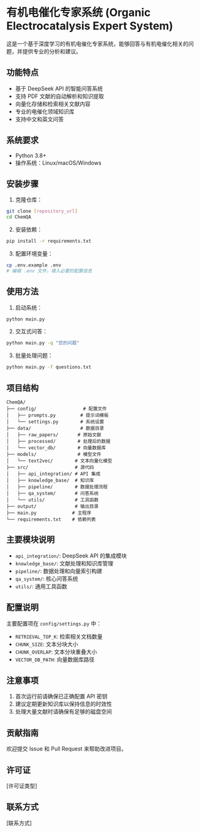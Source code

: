# 有机电催化专家系统 (Organic Electrocatalysis Expert System)

这是一个基于深度学习的有机电催化专家系统，能够回答与有机电催化相关的问题，并提供专业的分析和建议。

## 功能特点

- 基于 DeepSeek API 的智能问答系统
- 支持 PDF 文献的自动解析和知识提取
- 向量化存储和检索相关文献内容
- 专业的电催化领域知识库
- 支持中文和英文问答

## 系统要求

- Python 3.8+
- 操作系统：Linux/macOS/Windows

## 安装步骤

1. 克隆仓库：
```bash
git clone [repository_url]
cd ChemQA
```

2. 安装依赖：
```bash
pip install -r requirements.txt
```

3. 配置环境变量：
```bash
cp .env.example .env
# 编辑 .env 文件，填入必要的配置信息
```

## 使用方法

1. 启动系统：
```bash
python main.py
```

2. 交互式问答：
```bash
python main.py -q "您的问题"
```

3. 批量处理问题：
```bash
python main.py -f questions.txt
```

## 项目结构

```
ChemQA/
├── config/                 # 配置文件
│   ├── prompts.py         # 提示词模板
│   └── settings.py        # 系统设置
├── data/                  # 数据目录
│   ├── raw_papers/       # 原始文献
│   ├── processed/        # 处理后的数据
│   └── vector_db/        # 向量数据库
├── models/               # 模型文件
│   └── text2vec/        # 文本向量化模型
├── src/                 # 源代码
│   ├── api_integration/ # API 集成
│   ├── knowledge_base/  # 知识库
│   ├── pipeline/        # 数据处理流程
│   ├── qa_system/       # 问答系统
│   └── utils/           # 工具函数
├── output/              # 输出目录
├── main.py             # 主程序
└── requirements.txt    # 依赖列表
```

## 主要模块说明

- `api_integration/`: DeepSeek API 的集成模块
- `knowledge_base/`: 文献处理和知识库管理
- `pipeline/`: 数据处理和向量索引构建
- `qa_system/`: 核心问答系统
- `utils/`: 通用工具函数

## 配置说明

主要配置项在 `config/settings.py` 中：

- `RETRIEVAL_TOP_K`: 检索相关文档数量
- `CHUNK_SIZE`: 文本分块大小
- `CHUNK_OVERLAP`: 文本分块重叠大小
- `VECTOR_DB_PATH`: 向量数据库路径

## 注意事项

1. 首次运行前请确保已正确配置 API 密钥
2. 建议定期更新知识库以保持信息的时效性
3. 处理大量文献时请确保有足够的磁盘空间

## 贡献指南

欢迎提交 Issue 和 Pull Request 来帮助改进项目。

## 许可证

[许可证类型]

## 联系方式

[联系方式] 